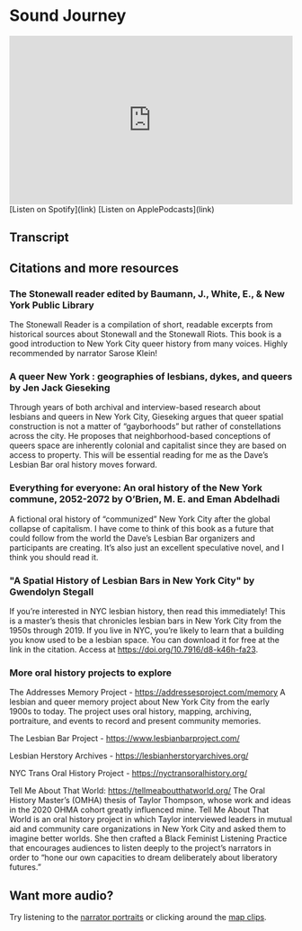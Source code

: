 # Sound Journey

<iframe width="100%" height="300" scrolling="no" frameborder="no" allow="autoplay" src="https://w.soundcloud.com/player/?url=https%3A//api.soundcloud.com/tracks/1671850215%3Fsecret_token%3Ds-SjgFdfttSFV&color=%23ff5500&auto_play=false&hide_related=false&show_comments=true&show_user=true&show_reposts=false&show_teaser=true&visual=true"></iframe>
[Listen on Spotify](link) [Listen on ApplePodcasts](link)

## Transcript

## Citations and more resources

### The Stonewall reader edited by Baumann, J., White, E., & New York Public Library
The Stonewall Reader is a compilation of short, readable excerpts from historical sources about Stonewall and the Stonewall Riots. This book is a good introduction to New York City queer history from many voices. Highly recommended by narrator Sarose Klein!

### A queer New York : geographies of lesbians, dykes, and queers by Jen Jack Gieseking 
Through years of both archival and interview-based research about lesbians and queers in New York City, Gieseking argues that queer spatial construction is not a matter of “gayborhoods” but rather of constellations across the city. He proposes that neighborhood-based conceptions of queers space are inherently colonial and capitalist since they are based on access to property. This will be essential reading for me as the Dave’s Lesbian Bar oral history moves forward.

### Everything for everyone: An oral history of the New York commune, 2052-2072 by O’Brien, M. E. and Eman Abdelhadi
A fictional oral history of “communized” New York City after the global collapse of capitalism. I
have come to think of this book as a future that could follow from the world the Dave’s Lesbian
Bar organizers and participants are creating. It’s also just an excellent speculative novel, and I think you should read it.

### "A Spatial History of Lesbian Bars in New York City" by Gwendolyn Stegall
If you’re interested in NYC lesbian history, then read this immediately! This is a master’s thesis that chronicles lesbian bars in New York City from the 1950s through 2019. If you live in NYC, you’re likely to learn that a building you know used to be a lesbian space. You can download it for free at the link in the citation. Access at https://doi.org/10.7916/d8-k46h-fa23.

### More oral history projects to explore
The Addresses Memory Project - https://addressesproject.com/memory
A lesbian and queer memory project about New York City from the early 1900s to today. The project uses oral history, mapping, archiving, portraiture, and events to record and present community memories.

The Lesbian Bar Project - https://www.lesbianbarproject.com/

Lesbian Herstory Archives - https://lesbianherstoryarchives.org/

NYC Trans Oral History Project - https://nyctransoralhistory.org/

Tell Me About That World: https://tellmeaboutthatworld.org/
The Oral History Master’s (OMHA) thesis of Taylor Thompson, whose work and ideas in the 2020 OHMA cohort greatly influenced mine. Tell Me About That World is an oral history project in which Taylor interviewed leaders in mutual aid and community care organizations in New York City and asked them to imagine better worlds. She then crafted a Black Feminist Listening Practice that encourages audiences to listen deeply to the project’s narrators in order to “hone our own capacities to dream deliberately about liberatory futures.”

## Want more audio?
Try listening to the [narrator portraits](https://daveshistory.nyc/narrators) or clicking around the [map clips](https://daveshistory.nyc/).
